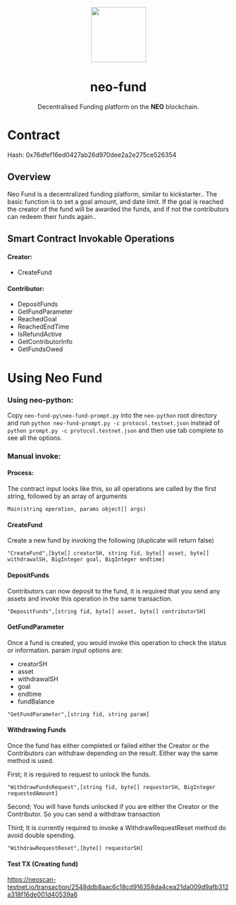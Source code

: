 <p align="center">
  <img
    src="http://res.cloudinary.com/vidsy/image/upload/v1503160820/CoZ_Icon_DARKBLUE_200x178px_oq0gxm.png"
    width="125px;">
</p>

<h1 align="center">neo-fund</h1>

<p align="center">
  Decentralised Funding platform on the <b>NEO</b> blockchain.
</p>

# Contract
Hash: 0x76dfef16ed0427ab26d970dee2a2e275ce526354


## Overview
Neo Fund is a decentralized funding platform, similar to kickstarter.. The basic function is to set a goal amount, and date limit. If the goal is reached the creator of the fund will be awarded the funds, and if not the contributors can redeem their funds again..


## Smart Contract Invokable Operations

#### Creator:

- CreateFund

#### Contributor:

- DepositFunds
- GetFundParameter
- ReachedGoal
- ReachedEndTime
- IsRefundActive
- GetContributorInfo
- GetFundsOwed



# Using Neo Fund

### Using neo-python:
Copy `neo-fund-py\neo-fund-prompt.py` into the `neo-python` root directory and run `python neo-fund-prompt.py -c protocol.testnet.json` instead of `python prompt.py -c protocol.testnet.json` and then use tab complete to see all the options.

### Manual invoke:


#### Process:
The contract input looks like this, so all operations are called by the first string, followed by an array of arguments
```
Main(string operation, params object[] args)
```
#### CreateFund
Create a new fund by invoking the following (duplicate will return false)

```
"CreateFund",[byte[] creatorSH, string fid, byte[] asset, byte[] withdrawalSH, BigInteger goal, BigInteger endtime]
```

#### DepositFunds
Contributors can now deposit to the fund, it is required that you send any assets and invoke this operation in the same transaction.

```
"DepositFunds",[string fid, byte[] asset, byte[] contributorSH]
```

#### GetFundParameter
Once a fund is created, you would invoke this operation to check the status or information.
param input options are:

- creatorSH
- asset
- withdrawalSH
- goal
- endtime
- fundBalance

```
"GetFundParameter",[string fid, string param]
```

#### Withdrawing Funds
Once the fund has either completed or failed either the Creator or the Contributors can withdraw depending on the result. Either way the same method is used.

First; it is required to request to unlock the funds.
```
"WithdrawFundsRequest",[string fid, byte[] requestorSH, BigInteger requestedAmount]
```

Second; You will have funds unlocked if you are either the Creator or the Contributor. So you can send a withdraw transaction

Third; It is currently required to invoke a WithdrawRequestReset method do avoid double spending.
```
"WithdrawRequestReset",[byte[] requestorSH]
```




#### Test TX (Creating fund)

https://neoscan-testnet.io/transaction/2548ddb8aac6c18cd916358da4cea21da009d9afb312a318f16de001d40539a6
